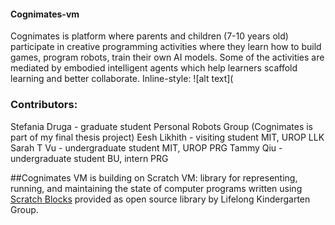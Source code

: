 #### Cognimates-vm
Cognimates is platform where parents and children (7-10 years old) participate in creative programming activities where they learn how to build games, program robots, train their own AI models. Some of the activities are mediated by embodied intelligent agents which help learners scaffold learning and better collaborate. 
Inline-style: 
![alt text](



### Contributors:
Stefania Druga - graduate student Personal Robots Group (Cognimates is part of my final thesis project) 
Eesh Likhith - visiting student MIT, UROP LLK 
Sarah T Vu - undergraduate student MIT, UROP PRG
Tammy Qiu - undergraduate student BU, intern PRG

##Cognimates VM is building on Scratch VM: library for representing, running, and maintaining the state of computer programs written using [Scratch Blocks](https://github.com/LLK/scratch-blocks) provided as open source library by Lifelong Kindergarten Group.
